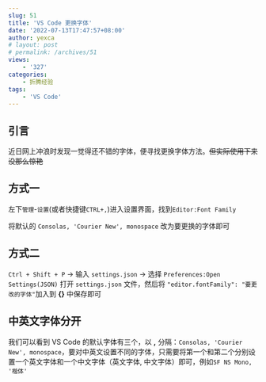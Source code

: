 ```yaml
---
slug: 51
title: 'VS Code 更换字体'
date: '2022-07-13T17:47:57+08:00'
author: yexca
# layout: post
# permalink: /archives/51
views:
    - '327'
categories:
    - 折腾经验
tags:
    - 'VS Code'
---
```


## 引言

近日网上冲浪时发现一觉得还不错的字体，便寻找更换字体方法。~~但实际使用下来没那么惊艳~~

## 方式一

左下`管理`-`设置`(或者快捷键`CTRL+,`)进入设置界面，找到`Editor:Font Family`

将默认的 `Consolas, 'Courier New', monospace` 改为要更换的字体即可

## 方式二

`Ctrl + Shift + P` -> 输入 `settings.json` -> 选择 `Preferences:Open Settings(JSON)` 打开 `settings.json` 文件，然后将 `"editor.fontFamily": "要更改的字体"`加入到 **{}** 中保存即可

## 中英文字体分开

我们可以看到 VS Code 的默认字体有三个，以 **,** 分隔：`Consolas, 'Courier New', monospace`，要对中英文设置不同的字体，只需要将第一个和第二个分别设置一个英文字体和一个中文字体（英文字体, 中文字体）即可，例如`SF NS Mono, '楷体'`
